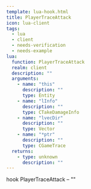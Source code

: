 ```yaml
---
template: lua-hook.html
title: PlayerTraceAttack
icon: lua-client
tags:
  - lua
  - client
  - needs-verification
  - needs-example
lua:
  function: PlayerTraceAttack
  realm: client
  description: ""
  arguments:
    - name: "this"
      description: ""
      type: Entity
    - name: "lInfo"
      description: ""
      type: CTakeDamageInfo
    - name: "lvecDir"
      description: ""
      type: Vector
    - name: "*ptr"
      description: ""
      type: CGameTrace
  returns:
    - type: unknown
      description: ""
---
```


<div class="lua__search__keywords">
hook PlayerTraceAttack &#x2013; ""
</div>
